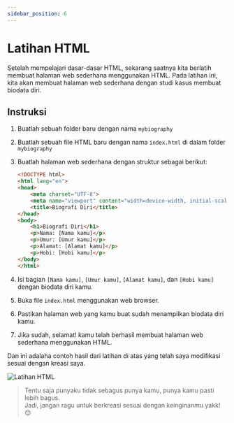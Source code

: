 ```yaml
---
sidebar_position: 6
---
```


# Latihan HTML

Setelah mempelajari dasar-dasar HTML, sekarang saatnya kita berlatih membuat halaman web sederhana menggunakan HTML. Pada latihan ini, kita akan membuat halaman web sederhana dengan studi kasus membuat biodata diri.

## Instruksi

1. Buatlah sebuah folder baru dengan nama `mybiography`
2. Buatlah sebuah file HTML baru dengan nama `index.html` di dalam folder `mybiography`
3. Buatlah halaman web sederhana dengan struktur sebagai berikut:

    ```html
    <!DOCTYPE html>
    <html lang="en">
    <head>
        <meta charset="UTF-8">
        <meta name="viewport" content="width=device-width, initial-scale=1.0">
        <title>Biografi Diri</title>
    </head>
    <body>
        <h1>Biografi Diri</h1>
        <p>Nama: [Nama kamu]</p>
        <p>Umur: [Umur kamu]</p>
        <p>Alamat: [Alamat kamu]</p>
        <p>Hobi: [Hobi kamu]</p>
    </body>
    </html>
    ```
4. Isi bagian `[Nama kamu]`, `[Umur kamu]`, `[Alamat kamu]`, dan `[Hobi kamu]` dengan biodata diri kamu.
5. Buka file `index.html` menggunakan web browser.
6. Pastikan halaman web yang kamu buat sudah menampilkan biodata diri kamu.
7. Jika sudah, selamat! kamu telah berhasil membuat halaman web sederhana menggunakan HTML.

Dan ini adalaha contoh hasil dari latihan di atas yang telah saya modifikasi sesuai dengan kreasi saya.

![Latihan HTML](https://ucarecdn.com/d9ef4bfd-9cb8-4818-8d2f-259cfeee4c86/-/preview/520x546/)

> Tentu saja punyaku tidak sebagus punya kamu, punya kamu pasti lebih bagus.    
> Jadi, jangan ragu untuk berkreasi sesuai dengan keinginanmu yakk! 😊